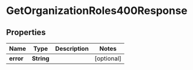 

# GetOrganizationRoles400Response


## Properties

| Name | Type | Description | Notes |
|------------ | ------------- | ------------- | -------------|
|**error** | **String** |  |  [optional] |




